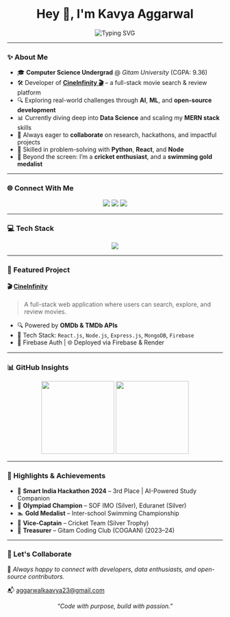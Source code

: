 <h1 align="center">Hey 👋, I'm Kavya Aggarwal</h1>
<!-- <h3 align="center">💻 MERN Stack Developer | 🎯 AI Explorer | 🛠️ Creative Coder | 🧠 Lifelong Learner</h3> -->

<p align="center">
  <img src="https://readme-typing-svg.demolab.com?font=Fira+Code&weight=600&size=22&pause=1000&color=F78C6C&center=true&vCenter=true&width=600&lines=Full-Stack+Developer+%7C+React%2C+Node%2C+MongoDB;ML+%26+Data+Science+Explorer;Tech+Enthusiast+%7C+Cricket+Lover;Lifelong+Learner+%7C+Growth+Mindset" alt="Typing SVG" />
</p>

---

### ✨ About Me

- 🎓 **Computer Science Undergrad** @ *Gitam University* (CGPA: 9.36)
- 🛠️ Developer of **[CineInfinity 🎬](https://movie-e78c5.web.app)** – a full-stack movie search & review platform
- 🔍 Exploring real-world challenges through **AI**, **ML**, and **open-source development**
- 📊 Currently diving deep into **Data Science** and scaling my **MERN stack** skills
- 🤝 Always eager to **collaborate** on research, hackathons, and impactful projects
- 🎯 Skilled in problem-solving with **Python**, **React**, and **Node**
- 🎵 Beyond the screen: I’m a **cricket enthusiast**, and a **swimming gold medalist**

---

### 🌐 Connect With Me

<p align="center">
  <a href="mailto:aggarwalkaavya23@gmail.com"><img src="https://img.shields.io/badge/Gmail-D14836?style=for-the-badge&logo=gmail&logoColor=white"></a>
  <a href="https://www.linkedin.com/in/aggarwalkavya/"><img src="https://img.shields.io/badge/LinkedIn-0077B5?style=for-the-badge&logo=linkedin&logoColor=white"></a>
  <a href="https://leetcode.com/u/OmegaKavya/"><img src="https://img.shields.io/badge/LeetCode-FFA116?style=for-the-badge&logo=leetcode&logoColor=black"></a>
</p>

---

### 💻 Tech Stack

<p align="center">
  <img src="https://skillicons.dev/icons?i=html,css,js,react,nodejs,express,mongodb,firebase,python,java,mysql,git,vscode&theme=dark" />
</p>

---

### 🚀 Featured Project

#### 🎬 [CineInfinity](https://movie-e78c5.web.app)
> A full-stack web application where users can search, explore, and review movies.

- 🔍 Powered by **OMDb & TMDb APIs**
- 🧩 Tech Stack: `React.js`, `Node.js`, `Express.js`, `MongoDB`, `Firebase`
- 🔐 Firebase Auth | 🌐 Deployed via Firebase & Render

---

### 📊 GitHub Insights

<p align="center">
  <img src="https://github-readme-stats.vercel.app/api?username=OmegaKavya&show_icons=true&theme=radical" height="170"/>
  <img src="https://github-readme-stats.vercel.app/api/top-langs/?username=OmegaKavya&layout=compact&theme=radical" height="170"/>
</p>

---

### 🏅 Highlights & Achievements

- 🥉 **Smart India Hackathon 2024** – 3rd Place | AI-Powered Study Companion
- 🧠 **Olympiad Champion** – SOF IMO (Silver), Eduranet (Silver)
- 🏊 **Gold Medalist** – Inter-school Swimming Championship
- 🏏 **Vice-Captain** – Cricket Team (Silver Trophy)
- 💼 **Treasurer** – Gitam Coding Club (COGAAN) (2023–24)

---

### 🔗 Let's Collaborate

💬 *Always happy to connect with developers, data enthusiasts, and open-source contributors.*

📬 [aggarwalkaavya23@gmail.com](mailto:aggarwalkaavya23@gmail.com)

<p align="center"><i>“Code with purpose, build with passion.”</i></p>
